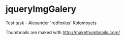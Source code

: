 # jqueryImgGalery
Test task - Alexander 'redfoxius' Kolomoyets

Thumbnails are maked with http://makethumbnails.com/